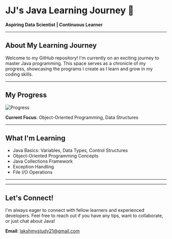 # JJ's Java Learning Journey 🎯

**Aspiring Data Scientist | Continuous Learner**

---

## About My Learning Journey
Welcome to my GitHub repository! I'm currently on an exciting journey to master Java programming. This space serves as a chronicle of my progress, showcasing the programs I create as I learn and grow in my coding skills.

---

## My Progress
![Progress](https://progress-bar.dev/10/) <!-- GitHub progress bar (10% progress) -->

**Current Focus**: Object-Oriented Programming, Data Structures

---

## What I'm Learning
- Java Basics: Variables, Data Types, Control Structures
- Object-Oriented Programming Concepts
- Java Collections Framework
- Exception Handling
- File I/O Operations

---



---

## Let's Connect!
I'm always eager to connect with fellow learners and experienced developers. Feel free to reach out if you have any tips, want to collaborate, or just chat about Java!

**Email**: [lakshmystudy21@gmail.com](mailto:lakshmystudy21@gmail.com)

